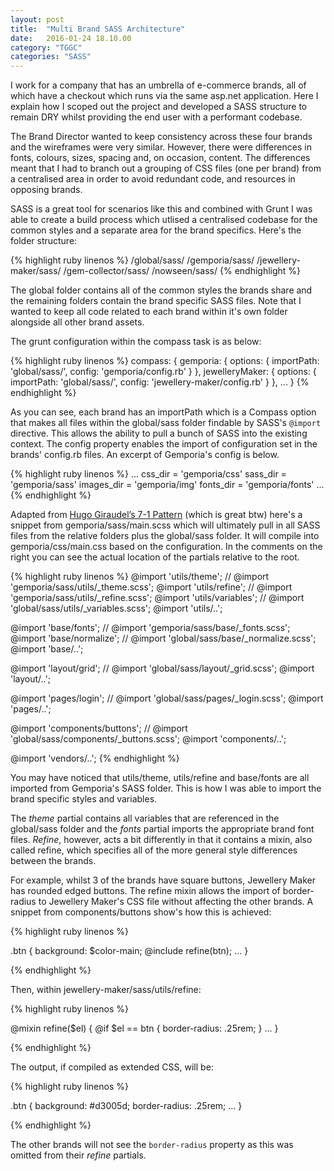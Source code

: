 ```yaml
---
layout: post
title:  "Multi Brand SASS Architecture"
date:   2016-01-24 18.10.00
category: "TGGC"
categories: "SASS"
---
```

I work for a company that has an umbrella of e-commerce brands, all of which have a checkout which runs via the same asp.net application. Here I explain how I scoped out the project and developed a SASS structure to remain DRY whilst providing the end user with a performant codebase.

The Brand Director wanted to keep consistency across these four brands and the wireframes were very similar. However, there were differences in fonts, colours, sizes, spacing and, on occasion, content. The differences meant that I had to branch out a grouping of CSS files (one per brand) from a centralised area in order to avoid redundant code, and resources in opposing brands.

SASS is a great tool for scenarios like this and combined with Grunt I was able to create a build process which utlised a centralised codebase for the common styles and a separate area for the brand specifics. Here's the folder structure:

{% highlight ruby linenos %}
/global/sass/
/gemporia/sass/
/jewellery-maker/sass/
/gem-collector/sass/
/nowseen/sass/
{% endhighlight %}

The global folder contains all of the common styles the brands share and the remaining folders contain the brand specific SASS files. Note that I wanted to keep all code related to each brand within it's own folder alongside all other brand assets.

The grunt configuration within the compass task is as below:

{% highlight ruby linenos %}
compass: {
    gemporia: {
        options: {
            importPath: 'global/sass/',
            config: 'gemporia/config.rb'
        }
    },
    jewelleryMaker: {
        options: {
            importPath: 'global/sass/',
            config: 'jewellery-maker/config.rb'
        }
    },
    ...
}
{% endhighlight %}

As you can see, each brand has an importPath which is a Compass option that makes all files within the global/sass folder findable by SASS's `@import` directive. This allows the ability to pull a bunch of SASS into the existing context. The config property enables the import of configuration set in the brands' config.rb files. An excerpt of Gemporia's config is below.

{% highlight ruby linenos %}
...
css_dir = 'gemporia/css'
sass_dir = 'gemporia/sass'
images_dir = 'gemporia/img'
fonts_dir = 'gemporia/fonts'
...
{% endhighlight %}

Adapted from [Hugo Giraudel’s 7-1 Pattern](http://sass-guidelin.es/#the-7-1-pattern) (which is great btw) here's a snippet from gemporia/sass/main.scss which will ultimately pull in all SASS files from the relative folders plus the global/sass folder. It will compile into gemporia/css/main.css based on the configuration. In the comments on the right you can see the actual location of the partials relative to the root.

{% highlight ruby linenos %}
@import 'utils/theme';          // @import 'gemporia/sass/utils/_theme.scss';
@import 'utils/refine';         // @import 'gemporia/sass/utils/_refine.scss';
@import 'utils/variables';      // @import 'global/sass/utils/_variables.scss';
@import 'utils/..';

@import 'base/fonts';           // @import 'gemporia/sass/base/_fonts.scss';
@import 'base/normalize';       // @import 'global/sass/base/_normalize.scss';
@import 'base/..';

@import 'layout/grid';          // @import 'global/sass/layout/_grid.scss';
@import 'layout/..';

@import 'pages/login';          // @import 'global/sass/pages/_login.scss';
@import 'pages/..';

@import 'components/buttons';   // @import 'global/sass/components/_buttons.scss';
@import 'components/..';

@import 'vendors/..';
{% endhighlight %}

You may have noticed that utils/theme, utils/refine and base/fonts are all imported from Gemporia's SASS folder. This is how I was able to import the brand specific styles and variables.

The *theme* partial contains all variables that are referenced in the global/sass folder and the *fonts* partial imports the appropriate brand font files. *Refine*, however, acts a bit differently in that it contains a mixin, also called refine, which specifies all of the more general style differences between the brands.

For example, whilst 3 of the brands have square buttons, Jewellery Maker has rounded edged buttons. The refine mixin allows the import of border-radius to Jewellery Maker's CSS file without affecting the other brands. A snippet from components/buttons show's how this is achieved:

{% highlight ruby linenos %}

.btn {
  background: $color-main;
  @include refine(btn);
  ...
}

{% endhighlight %}

Then, within jewellery-maker/sass/utils/refine:

{% highlight ruby linenos %}

@mixin refine($el) {
  @if $el == btn {
    border-radius: .25rem;
  }
  ...
}

{% endhighlight %}

The output, if compiled as extended CSS, will be:

{% highlight ruby linenos %}

.btn {
  background: #d3005d;
  border-radius: .25rem;
  ...
}

{% endhighlight %}

The other brands will not see the `border-radius` property as this was omitted from their *refine* partials.
